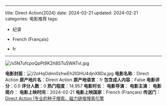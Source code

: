 
---
title: Direct Action(2024)
date: 2024-02-21
updated: 2024-02-21
categories: 电影推荐
tags:

- 纪录

- French (Français)
- fr
---

<img src="https://image.tmdb.org/t/p/original/x5N7ufcpoQpPt9K2h8STuSWATvI.jpg" alt="/x5N7ufcpoQpPt9K2h8STuSWATvI.jpg" title="/x5N7ufcpoQpPt9K2h8STuSWATvI.jpg">

**电影封面**：<img src="https://image.tmdb.org/t/p/w200/2oHqOdnn0zhwEh2IGHU4djnX8Da.jpg" alt="/2oHqOdnn0zhwEh2IGHU4djnX8Da.jpg" title="/2oHqOdnn0zhwEh2IGHU4djnX8Da.jpg">
**电影名称**：Direct Action
**原产地片名**：Direct Action
**原产地语言**：fr
**包含成人内容**：False
**电影评分**：0.0
**评分人数**：0
**热门程度**：14.957
**电影时长**：
**电影导演**：
**电影主演**：
**电影简介**：
**电影上映时间**：2024-02-21
**电影上映国家**：French (Français)
**传送门**：[Direct Action |专业的种子搜索、磁力链接搜索引擎](https://movie.amd794.com:2083/?search=Direct%20Action&ordering=&mode=match_phrase&page_size=10&page=1)

